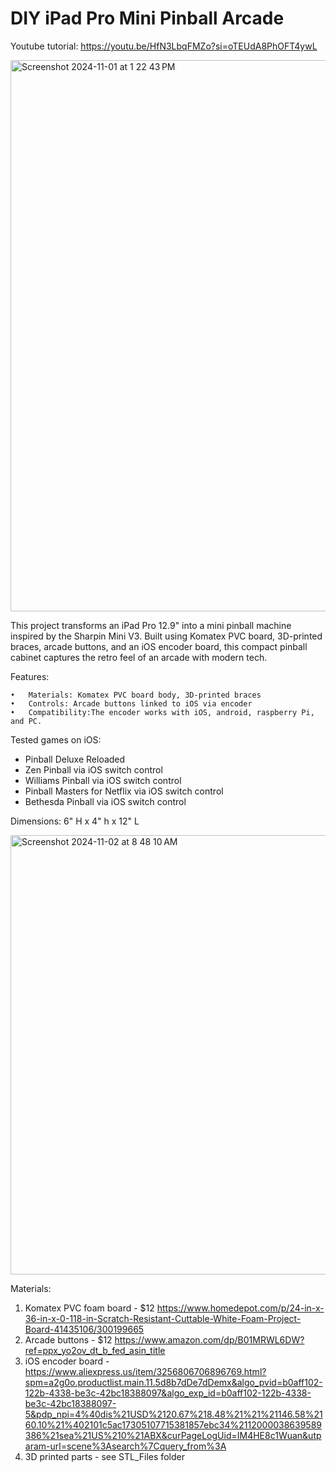 # DIY iPad Pro Mini Pinball Arcade

Youtube tutorial: https://youtu.be/HfN3LbqFMZo?si=oTEUdA8PhOFT4ywL

<img width="882" alt="Screenshot 2024-11-01 at 1 22 43 PM" src="https://github.com/user-attachments/assets/40af0b51-add2-4f7d-899f-76c426532068">


This project transforms an iPad Pro 12.9" into a mini pinball machine inspired by the Sharpin Mini V3. Built using Komatex PVC board, 3D-printed braces, arcade buttons, and an iOS encoder board, this compact pinball cabinet captures the retro feel of an arcade with modern tech.

Features:

	•	Materials: Komatex PVC board body, 3D-printed braces
	•	Controls: Arcade buttons linked to iOS via encoder
	•	Compatibility:The encoder works with iOS, android, raspberry Pi, and PC.

 Tested games on iOS:
   - Pinball Deluxe Reloaded
   - Zen Pinball via iOS switch control
   - Williams Pinball via iOS switch control
   - Pinball Masters for Netflix via iOS switch control
   - Bethesda Pinball via iOS switch control

Dimensions:
6" H x 4" h x 12" L
      
<img width="703" alt="Screenshot 2024-11-02 at 8 48 10 AM" src="https://github.com/user-attachments/assets/86ae3f35-0e5c-4dd1-8bf3-fb3e5cfc6325">

Materials:

1. Komatex PVC foam board - $12 https://www.homedepot.com/p/24-in-x-36-in-x-0-118-in-Scratch-Resistant-Cuttable-White-Foam-Project-Board-41435106/300199665
2. Arcade buttons - $12 https://www.amazon.com/dp/B01MRWL6DW?ref=ppx_yo2ov_dt_b_fed_asin_title
3. iOS encoder board - https://www.aliexpress.us/item/3256806706896769.html?spm=a2g0o.productlist.main.11.5d8b7dDe7dDemx&algo_pvid=b0aff102-122b-4338-be3c-42bc18388097&algo_exp_id=b0aff102-122b-4338-be3c-42bc18388097-5&pdp_npi=4%40dis%21USD%2120.67%218.48%21%21%21146.58%2160.10%21%402101c5ac17305107715381857ebc34%2112000038639589386%21sea%21US%210%21ABX&curPageLogUid=IM4HE8c1Wuan&utparam-url=scene%3Asearch%7Cquery_from%3A
4. 3D printed parts - see STL_Files folder



